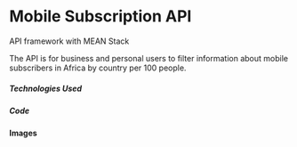 # Mobile Subscription API
API framework with MEAN Stack

The API is for business and personal users to filter information about mobile subscribers in Africa by country per 100 people.   


##### Technologies Used


##### Code


#### Images
